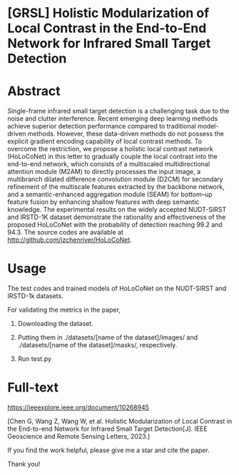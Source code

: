 # [GRSL] Holistic Modularization of Local Contrast in the End-to-End Network for Infrared Small Target Detection

# Abstract

Single-frame infrared small target detection is a challenging task due to the noise and clutter interference. Recent emerging deep learning methods achieve superior detection performance compared to traditional model-driven methods. However, these data-driven methods do not possess the explicit gradient encoding capability of local contrast methods. To overcome the restriction, we propose a holistic local contrast network (HoLoCoNet) in this letter to gradually couple the local contrast into the end-to-end network, which consists of a multiscaled multidirectional attention module (M2AM) to directly processes the input image, a multibranch dilated difference convolution module (D2CM) for secondary refinement of the multiscale features extracted by the backbone network, and a semantic-enhanced aggregation module (SEAM) for bottom–up feature fusion by enhancing shallow features with deep semantic knowledge. The experimental results on the widely accepted NUDT-SIRST and IRSTD-1K dataset demonstrate the rationality and effectiveness of the proposed HoLoCoNet with the probability of detection reaching 99.2 and 94.3. The source codes are available at http://github.com/jzchenriver/HoLoCoNet.

# Usage

The test codes and trained models of HoLoCoNet on the NUDT-SIRST and IRSTD-1k datasets.

For validating the metrics in the paper, 

1. Downloading the dataset.

2. Putting them in ./datasets/[name of the dataset]/images/ and ./datasets/[name of the dataset]/masks/, respectively.

3. Run test.py

# Full-text
https://ieeexplore.ieee.org/document/10268945

[Chen G, Wang Z, Wang W, et al. Holistic Modularization of Local Contrast in the End-to-end Network for Infrared Small Target Detection[J]. IEEE Geoscience and Remote Sensing Letters, 2023.]

If you find the work helpful, please give me a star and cite the paper.

Thank you!

